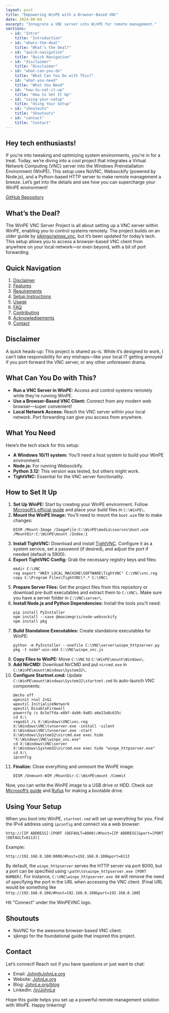 ```yaml
---
layout: post
title: "Empowering WinPE with a Browser-Based VNC"
date: 2024-09-04
excerpt: "Integrate a VNC server into WinPE for remote management."
sections:
  - id: "Intro"
    title: "Introduction"
  - id: "whats-the-deal"
    title: "What’s the Deal?"
  - id: "quick-navigation"
    title: "Quick Navigation"
  - id: "disclaimer"
    title: "Disclaimer"
  - id: "what-can-you-do"
    title: "What Can You Do with This?"
  - id: "what-you-need"
    title: "What You Need"
  - id: "how-to-set-it-up"
    title: "How to Set It Up"
  - id: "using-your-setup"
    title: "Using Your Setup"
  - id: "shoutouts"
    title: "Shoutouts"
  - id: "contact"
    title: "Contact"
---
```

<section id="Intro">
  <h1 class="text-3xl font-bold text-gray-100 mb-4"> Hey tech enthusiasts! </h1>
  <p>If you’re into tweaking and optimizing system environments, you’re in for a treat. Today, we’re diving into a cool project that integrates a Virtual Network Computing (VNC) server into the Windows Preinstallation Environment (WinPE). This setup uses NoVNC, Websockify (powered by Node.js), and a Python-based HTTP server to make remote management a breeze. Let’s get into the details and see how you can supercharge your WinPE environment!</p>
  <p><a href="https://github.com/9-5/WinPE-VNC" class="text-teal-500 underline">GitHub Repository</a></p>
</section>

<section id="whats-the-deal">
  <h2 class="text-3xl font-bold text-gray-100 mb-4">What’s the Deal?</h2>
  <p>The WinPE VNC Server Project is all about setting up a VNC server within WinPE, enabling you to control systems remotely. The project builds on an older guide by <a href="https://github.com/sjkingo/winpe_vnc" class="text-teal-500 underline">sjkingo/winpe_vnc</a>, but it’s been updated for today’s tech. This setup allows you to access a browser-based VNC client from anywhere on your local network—or even beyond, with a bit of port forwarding.</p>
</section>

<section id="quick-navigation">
  <h2 class="text-3xl font-bold text-gray-100 mb-4">Quick Navigation</h2>
  <ol class="list-decimal list-inside mb-4">
    <li><a href="#disclaimer">Disclaimer</a></li>
    <li><a href="#features">Features</a></li>
    <li><a href="#requirements">Requirements</a></li>
    <li><a href="#setup-instructions">Setup Instructions</a></li>
    <li><a href="#using-your-setup">Usage</a></li>
    <li><a href="#faq">FAQ</a></li>
    <li><a href="#contributing">Contributing</a></li>
    <li><a href="#acknowledgements">Acknowledgements</a></li>
    <li><a href="#contact">Contact</a></li>
  </ol>
</section>

<section id="disclaimer">
  <h2 class="text-3xl font-bold text-gray-100 mb-4">Disclaimer</h2>
  <p>A quick heads-up: This project is shared as-is. While it’s designed to work, I can’t take responsibility for any mishaps—like your local IT getting annoyed if you port-forward the VNC server, or any other unforeseen drama.</p>
</section>

<section id="what-can-you-do">
  <h2 class="text-3xl font-bold text-gray-100 mb-4">What Can You Do with This?</h2>
  <ul class="list-disc list-inside mb-4">
    <li><strong>Run a VNC Server in WinPE:</strong> Access and control systems remotely while they’re running WinPE.</li>
    <li><strong>Use a Browser-Based VNC Client:</strong> Connect from any modern web browser—super convenient!</li>
    <li><strong>Local Network Access:</strong> Reach the VNC server within your local network. Port forwarding can give you access from anywhere.</li>
  </ul>
</section>

<section id="what-you-need">
  <h2 class="text-3xl font-bold text-gray-100 mb-4">What You Need </h2>
  <p>Here’s the tech stack for this setup:</p>
  <ul class="list-disc list-inside mb-4">
    <li><strong>A Windows 10/11 system:</strong> You’ll need a host system to build your WinPE environment.</li>
    <li><strong>Node.js:</strong> For running Websockify.</li>
    <li><strong>Python 3.12:</strong> This version was tested, but others might work.</li>
    <li><strong>TightVNC:</strong> Essential for the VNC server functionality.</li>
  </ul>
</section>

<section id="how-to-set-it-up">
  <h2 class="text-3xl font-bold text-gray-100 mb-4">How to Set It Up</h2>
  <ol class="list-decimal list-inside mb-4">
    <li><strong>Set Up WinPE:</strong> Start by creating your WinPE environment. Follow <a href="https://learn.microsoft.com/en-us/windows-hardware/manufacture/desktop/download-winpe--windows-pe?view=windows-11" class="text-teal-500 underline">Microsoft’s official guide</a> and place your build files in <code>C:\WinPE\</code>.</li>
    <li><strong>Mount the WinPE Image:</strong> You’ll need to mount the <code>boot.wim</code> file to make changes:
      <pre><code>DISM /Mount-Image /ImageFile:C:\WinPE\media\sources\boot.wim /MountDir:C:\WinPE\mount /Index:1</code></pre>
    </li>
    <li><strong>Install TightVNC:</strong> Download and install <a href="https://www.tightvnc.com/download.php" class="text-teal-500 underline">TightVNC</a>. Configure it as a system service, set a password (if desired), and adjust the port if needed (default is 5900).</li>
    <li><strong>Export TightVNC Config:</strong> Grab the necessary registry keys and files:
      <pre><code>mkdir C:\VNC
reg export "HKEY_LOCAL_MACHINE\SOFTWARE\TightVNC" C:\VNC\vnc.reg
copy C:\Program Files\TightVNC\*.* C:\VNC\</code></pre>
    </li>
    <li><strong>Prepare Server Files:</strong> Get the project files from this repository or download pre-built executables and extract them to <code>C:\VNC\</code>. Make sure you have a server folder in <code>C:\VNC\server\</code>.</li>
    <li><strong>Install Node.js and Python Dependencies:</strong> Install the tools you'll need:
      <pre><code>pip install PyInstaller
npm install --save @maximegris/node-websockify
npm install pkg</code></pre>
    </li>
    <li><strong>Build Standalone Executables:</strong> Create standalone executables for WinPE:
      <pre><code>python -m PyInstaller --onefile C:\VNC\server\winpe_httpserver.py
pkg -t node*-win-x64 C:\VNC\winpe_vnc.js</code></pre>
    </li>
    <li><strong>Copy Files to WinPE:</strong> Move <code>C:\VNC</code> to <code>C:\WinPE\mount\Windows\</code>.</li>
    <li><strong>Add NirCMD:</strong> Download NirCMD and put <code>nircmd.exe</code> in <code>C:\WinPE\mount\Windows\System32\</code>.</li>
    <li><strong>Configure Startnet.cmd:</strong> Update <code>C:\WinPE\mount\Windows\System32\startnet.cmd</code> to auto-launch VNC components:
      <pre><code>@echo off
wpeinit >nul 2>&1
wpeutil InitializeNetwork
wpeutil DisableFirewall
powercfg /s 8c5e7fda-e8bf-4a96-9a85-a6e23a8c635c
cd X:\
regedit /s X:\Windows\VNC\vnc.reg
X:\Windows\VNC\tvnserver.exe -install -silent
X:\Windows\VNC\tvnserver.exe -start
X:\Windows\System32\nircmd.exe exec hide "X:\Windows\VNC\winpe_vnc.exe"
cd X:\Windows\VNC\server
X:\Windows\System32\nircmd.exe exec hide "winpe_httpserver.exe"
cd X:\
ipconfig</code></pre>
    </li>
    <li><strong>Finalize:</strong> Close everything and unmount the WinPE image:
      <pre><code>DISM /Unmount-WIM /MountDir:C:\WinPE\mount /Commit</code></pre>
    </li>
  </ol>
  <p>Now, you can write the WinPE image to a USB drive or HDD. Check out <a href="https://learn.microsoft.com/en-us/windows-hardware/manufacture/desktop/winpe-create-usb-bootable-drive?view=windows-11#create-a-winpe-iso-dvd-or-cd" class="text-teal-500 underline">Microsoft’s guide</a> and <a href="https://rufus.ie" class="text-teal-500 underline">Rufus</a> for making a bootable drive.</p>
</section>

<section id="using-your-setup">
  <h2 class="text-3xl font-bold text-gray-100 mb-4">Using Your Setup</h2>
  <p>When you boot into WinPE, <code>startnet.cmd</code> will set up everything for you. Find the IPv4 address using <code>ipconfig</code> and connect via a web browser:</p>
  <pre><code>http://[IP ADDRESS]:[PORT (DEFAULT=8000)/#host=[IP ADDRESS]&port=[PORT (DEFAULT=8113)]</code></pre>
  <p>Example:</p>
  <pre><code>http://192.168.0.100:8000/#host=192.168.0.100&port=8113</code></pre>
  <p>By default, the <code>winpe_httpserver</code> serves the HTTP server via port 8000, but a port can be specified using <code>\path\to\winpe_httpserver.exe [PORT NUMBER]</code>. For instance, <code>C:\VNC\winpe_httpserver.exe 80</code> will remove the need of specifying the port in the URL when accessing the VNC client. (Final URL would be something like <code>http://192.168.0.100/#host=192.168.0.100&port=192.168.0.100</code>)</p>
  <p>Hit "Connect" under the WinPEVNC logo.</p>
</section>

<section id="shoutouts">
  <h2 class="text-3xl font-bold text-gray-100 mb-4">Shoutouts</h2>
  <ul class="list-disc list-inside mb-4">
    <li>NoVNC for the awesome browser-based VNC client.</li>
    <li>sjkingo for the foundational guide that inspired this project.</li>
  </ul>
</section>

<section id="contact">
  <h2 class="text-3xl font-bold text-gray-100 mb-4">Contact</h2>
  <p>Let’s connect! Reach out if you have questions or just want to chat:</p>
  <ul class="list-disc list-inside mb-4">
    <li>Email: <a href="mailto:John@JohnLe.org" class="text-teal-500 underline">John@JohnLe.org</a></li>
    <li>Website: <a href="https://johnle.org" class="text-teal-500 underline">JohnLe.org</a></li>
    <li>Blog: <a href="https://johnle.org/blog" class="text-teal-500 underline">JohnLe.org/blog</a></li>
    <li>LinkedIn: <a href="https://linkedin.com/in/JohnLe" class="text-teal-500 underline">/in/JohnLe</a></li>
  </ul>
  <p>Hope this guide helps you set up a powerful remote management solution with WinPE. Happy tinkering!</p>
</section>
